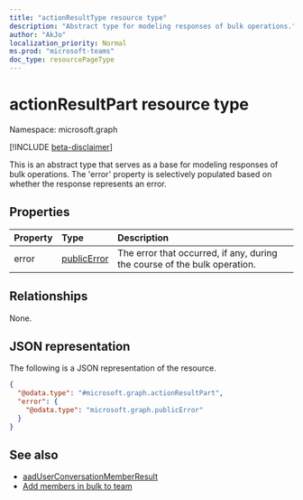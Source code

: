 ```yaml
---
title: "actionResultType resource type"
description: "Abstract type for modeling responses of bulk operations."
author: "AkJo"
localization_priority: Normal
ms.prod: "microsoft-teams"
doc_type: resourcePageType
---
```


# actionResultPart resource type

Namespace: microsoft.graph

[!INCLUDE [beta-disclaimer](../../includes/beta-disclaimer.md)]

This is an abstract type that serves as a base for modeling responses of bulk operations. The 'error' property is selectively populated based on whether the response represents an error.

## Properties

| Property | Type	| Description |
|:---------------|:--------|:----------|
|error|[publicError](publicerror.md) |The error that occurred, if any, during the course of the bulk operation.|

## Relationships
None.

## JSON representation
The following is a JSON representation of the resource.
<!-- {
  "blockType": "resource",
  "@odata.type": "microsoft.graph.actionResultPart"
}
-->
``` json
{
  "@odata.type": "#microsoft.graph.actionResultPart",
  "error": {
    "@odata.type": "microsoft.graph.publicError"
  }
}
```
## See also

- [aadUserConversationMemberResult](aadUserConversationMemberResult.md)
- [Add members in bulk to team](../api/team-members-add.md)

<!-- uuid: 20fd7863-9545-40d4-ae8f-fee2d115a690
2015-10-25 14:57:30 UTC -->
<!--
{
  "type": "#page.annotation",
  "description": "actionResultPart",
  "keywords": "",
  "section": "documentation",
  "tocPath": "",
  "suppressions": []
}
-->



